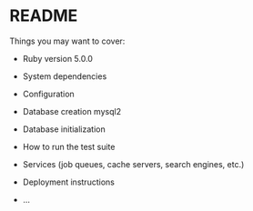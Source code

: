 # README

Things you may want to cover:

* Ruby version 
5.0.0

* System dependencies 

* Configuration

* Database creation 
mysql2

* Database initialization

* How to run the test suite

* Services (job queues, cache servers, search engines, etc.)

* Deployment instructions

* ...
